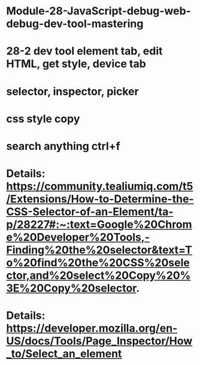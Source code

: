 # Module-28-JavaScript-debug-web-debug-dev-tool-mastering

# 28-2 dev tool element tab, edit HTML, get style, device tab
# selector, inspector, picker
# css style copy 
# search anything ctrl+f
# Details: https://community.tealiumiq.com/t5/Extensions/How-to-Determine-the-CSS-Selector-of-an-Element/ta-p/28227#:~:text=Google%20Chrome%20Developer%20Tools,-Finding%20the%20selector&text=To%20find%20the%20CSS%20selector,and%20select%20Copy%20%3E%20Copy%20selector.

# Details: https://developer.mozilla.org/en-US/docs/Tools/Page_Inspector/How_to/Select_an_element